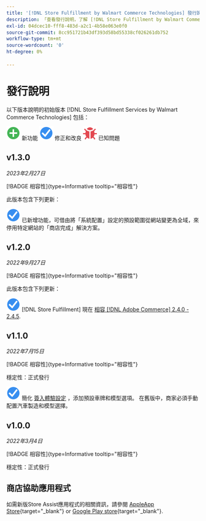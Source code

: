 ```yaml
---
title: '[!DNL Store Fulfillment by Walmart Commerce Technologies] 發行說明'
description: 「查看發行說明，了解 [!DNL Store Fulfillment by Walmart Commerce Technologies] 版本。」
exl-id: 04dcec10-fff8-483d-a2c1-4b58e063e0f0
source-git-commit: 8cc951721b43df393d58bd55338cf026261db752
workflow-type: tm+mt
source-wordcount: '0'
ht-degree: 0%

---
```


# 發行說明

以下版本說明的初始版本 [!DNL Store Fulfillment Services by Walmart Commerce Technologies] 包括：

![新增](../assets/new.svg) 新功能
![修正問題](../assets/fix.svg) 修正和改良
![已知問題](../assets/bug.svg) 已知問題

## v1.3.0

*2023年2月27日*

[!BADGE 相容性]{type=Informative tooltip="相容性"}

此版本包含下列更新：

![新增](../assets/fix.svg)<!-- WMTP-795 --> 已新增功能，可借由將「系統配置」設定的預設範圍從網站變更為全域，來停用特定網站的「商店完成」解決方案。

## v1.2.0

*2022年9月27日*

[!BADGE 相容性]{type=Informative tooltip="相容性"}

此版本包含下列更新：

![新增](../assets/fix.svg) [!DNL Store Fulfillment] 現在 [相容 [!DNL Adobe Commerce] 2.4.0 - 2.4.5](https://experienceleague.adobe.com/docs/commerce-operations/release/product-availability.html).


## v1.1.0

*2022年7月15日*

[!BADGE 相容性]{type=Informative tooltip="相容性"}

穩定性：正式發行

![新增](../assets/fix.svg)<!-- WMTP-731 --> 簡化 [簽入體驗設定](check-in-experience-setup.md) ，添加預設車牌和模型選項。 在舊版中，商家必須手動配置汽車製造和模型選擇。

## v1.0.0

*2022年3月4日*

[!BADGE 相容性]{type=Informative tooltip="相容性"}

穩定性：正式發行

## 商店協助應用程式

如需新版Store Assist應用程式的相關資訊，請參閱 [AppleApp Store](https://apps.apple.com/us/app/store-assist-by-walmart/id1609281539){target="_blank"} or [Google Play store](https://play.google.com/store/apps/details?id=com.walmart.faas.storeassist){target="_blank"}.
